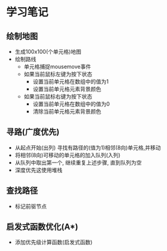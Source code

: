 # 学习笔记

## 绘制地图

- 生成100x100(个单元格)地图
- 绘制路线
  - 单元格捕捉mousemove事件
  - 如果当前鼠标左键为按下状态
    - 设置当前单元格在数组中的值为1
    - 设置当前单元格元素背景颜色
  - 如果当前鼠标右键为按下状态
    - 设置当前单元格在数组中的值为0
    - 清除当前单元格元素背景颜色

## 寻路(广度优先)

- 从起点开始(出列) 寻找有路径的(值为1)相邻(8向)单元格,并移动
- 将相邻(8向)可移动的单元格的加入队列(入列)
- 从队列中取出第一个, 继续重复上述步骤, 直到队列为空
- 深度优先这使用堆栈

## 查找路径

- 标记前驱节点

## 启发式函数优化(A*)

- 添加优先级计算函数(启发式函数)